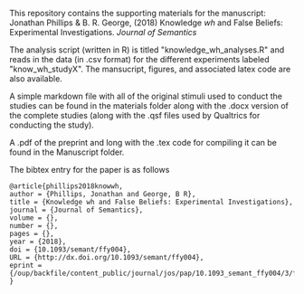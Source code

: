 This repository contains the supporting materials for the manuscript: Jonathan Phillips & B. R. George, (2018) Knowledge *wh* and False Beliefs: Experimental Investigations. *Journal of Semantics*

The analysis script (written in R) is titled "knowledge_wh_analyses.R" and reads in the data (in .csv format) for the different experiments labeled "know_wh_studyX". The mansucript, figures, and associated latex code are also available.

A simple markdown file with all of the original stimuli used to conduct the studies can be found in the materials folder along with the .docx version of the complete studies (along with the .qsf files used by Qualtrics for conducting the study).

A .pdf of the preprint and long with the .tex code for compiling it can be found in the Manuscript folder.

The bibtex entry for the paper is as follows 

```
@article{phillips2018knowwh,
author = {Phillips, Jonathan and George, B R},
title = {Knowledge wh and False Beliefs: Experimental Investigations},
journal = {Journal of Semantics},
volume = {},
number = {},
pages = {},
year = {2018},
doi = {10.1093/semant/ffy004},
URL = {http://dx.doi.org/10.1093/semant/ffy004},
eprint = {/oup/backfile/content_public/journal/jos/pap/10.1093_semant_ffy004/3/ffy004.pdf}
}
```
